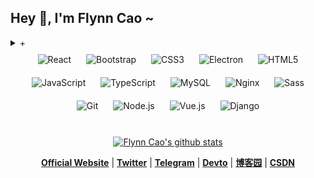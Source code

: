 ## Hey 👋, I'm Flynn Cao ~  


<details>
<summary> + </summary>
![](github-metrics.svg)
  <div style="padding:0 20px;box-sizing:border-box">
<img align="center"  src="github-metrics.svg">  
</img></div>
</details>




<div align="center">  
<img style="margin: 10px" src="https://profilinator.rishav.dev/skills-assets/react-original-wordmark.svg" alt="React" height="25" />  
<img style="margin: 10px" src="https://profilinator.rishav.dev/skills-assets/bootstrap-plain.svg" alt="Bootstrap" height="25" />  
<img style="margin: 10px" src="https://profilinator.rishav.dev/skills-assets/css3-original-wordmark.svg" alt="CSS3" height="25" />  
<img style="margin: 10px" src="https://profilinator.rishav.dev/skills-assets/electron-original.svg" alt="Electron" height="25" />  
<img style="margin: 10px" src="https://profilinator.rishav.dev/skills-assets/html5-original-wordmark.svg" alt="HTML5" height="25" />  
<img style="margin: 10px" src="https://profilinator.rishav.dev/skills-assets/javascript-original.svg" alt="JavaScript" height="25" />  
<img style="margin: 10px" src="https://profilinator.rishav.dev/skills-assets/typescript-original.svg" alt="TypeScript" height="25" />  
<img style="margin: 10px" src="https://profilinator.rishav.dev/skills-assets/mysql-original-wordmark.svg" alt="MySQL" height="25" />  
<img style="margin: 10px" src="https://profilinator.rishav.dev/skills-assets/nginx-original.svg" alt="Nginx" height="25" />  
<img style="margin: 10px" src="https://profilinator.rishav.dev/skills-assets/sass-original.svg" alt="Sass" height="25" />  
<img style="margin: 10px" src="https://profilinator.rishav.dev/skills-assets/git-scm-icon.svg" alt="Git" height="25" />  
<img style="margin: 10px" src="https://profilinator.rishav.dev/skills-assets/nodejs-original-wordmark.svg" alt="Node.js" height="25" />  
<!-- <img style="margin: 10px" src="https://profilinator.rishav.dev/skills-assets/webpack-original.svg" alt="Webpack" height="25" />   -->
<img style="margin: 10px" src="https://profilinator.rishav.dev/skills-assets/vuejs-original-wordmark.svg" alt="Vue.js" height="25" />  
<img style="margin: 10px" src="https://profilinator.rishav.dev/skills-assets/django-original.svg" alt="Django" height="25" />  
</div>  



<!--
![Profile views counter](https://komarev.com/ghpvc/?username=flynncao&&style=flat-square) 
-->
<br/>  

</details>
<p align="center">
  <a href="https://github.com/flynncao"><img src="https://user-images.githubusercontent.com/29702341/176376771-53598eff-6c5c-4f40-8b44-a236ce31902b.jpg" alt="Flynn Cao's github stats"></a>
</p>



<p align="center">
  <strong><a href="https://flynncao.github.io" target="_blank">Official Website</a></strong> |
  <strong><a href="https://twitter.com/flynnchao99" target="_blank">Twitter</a></strong> |
  <strong><a href="https://t.me/weclove2008/" target="_blank">Telegram</a></strong> |
  <strong><a href="https://https://dev.to/flynncao" target="_blank">Devto</a></strong> |
  <strong><a href="https://www.cnblogs.com/caozhenfei/" target="_blank">博客园</a></strong> |
    <strong><a href="https://blog.csdn.net/YuriChao" target="_blank">CSDN</a></strong>

</p>

<!--
<p align="center" style="display:none;">❤ I'm currently working on Software, Anime / Manga, Game Dev, and Content Creation.</p>
-->



  

